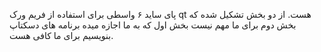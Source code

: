 پای ساید ۶ واسطی برای استفاده از فریم ورک qt هست. از دو بخش تشکیل شده که بخش دوم برای ما مهم نیست بخش اول که به ما اجازه میده برنامه های دسکتاپ بنویسیم برای ما کافی هست.
